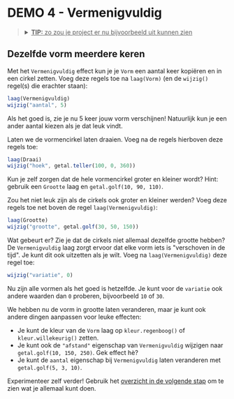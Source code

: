# DEMO 4 - Vermenigvuldig

<blockquote>
<details>
  <summary><u><b>TIP:</b> zo zou je project er nu bijvoorbeeld uit kunnen zien</u></summary>

<p>(als jouw versie ietsje anders is: geen probleem, als je maar een `Vorm` laag hebt voor deze stap)</p>

<pre>
laag(Achtergrond)
wijzig("kleur", "donkergroen")

laag(Vorm)
wijzig("vorm", vorm.cirkel())

laag(Tekst)
wijzig("tekst", "Coding is cool!")
laag(Verplaats)
wijzig("pad", pad.omhoog(250))
laag(Draai)
wijzig("hoek", getal.golf(20, 50))
laag(Grootte)
wijzig("grootte", 120)
</pre>

</details>
</blockquote>

## Dezelfde vorm meerdere keren

Met het `Vermenigvuldig` effect kun je je `Vorm` een aantal keer kopiëren en in een cirkel zetten. Voeg deze regels toe na `laag(Vorm)` (en de `wijzig()` regel(s) die erachter staan):

```js
laag(Vermenigvuldig)
wijzig("aantal", 5)
```

Als het goed is, zie je nu 5 keer jouw vorm verschijnen! Natuurlijk kun je een ander aantal kiezen als je dat leuk vindt.

Laten we de vormencirkel laten draaien. Voeg na de regels hierboven deze regels toe:

```js
laag(Draai)
wijzig("hoek", getal.teller(100, 0, 360))
```

Kun je zelf zorgen dat de hele vormencirkel groter en kleiner wordt? Hint: gebruik een `Grootte` laag en `getal.golf(10, 90, 110)`.

Zou het niet leuk zijn als de cirkels ook groter en kleiner werden?
Voeg deze regels toe net boven de regel `laag(Vermenigvuldig)`:

```js
laag(Grootte)
wijzig("grootte", getal.golf(30, 50, 150))
```

Wat gebeurt er? Zie je dat de cirkels niet allemaal dezelfde grootte hebben? De `Vermenigvuldig` laag zorgt ervoor dat elke vorm iets is "verschoven in de tijd". Je kunt dit ook uitzetten als je wilt. Voeg na `laag(Vermenigvuldig)` deze regel toe:

```js
wijzig("variatie", 0)
```

Nu zijn alle vormen als het goed is hetzelfde. Je kunt voor de `variatie` ook andere waarden dan `0` proberen, bijvoorbeeld `10` of `30`.

We hebben nu de vorm in grootte laten veranderen, maar je kunt ook andere dingen aanpassen voor leuke effecten:

- Je kunt de kleur van de `Vorm` laag op `kleur.regenboog()` of `kleur.willekeurig()` zetten.
- Je kunt ook de `"afstand"` eigenschap van `Vermenigvuldig` wijzigen naar `getal.golf(10, 150, 250)`. Gek effect hè?
- Je kunt de `aantal` eigenschap bij `Vermenigvuldig` laten veranderen met `getal.golf(5, 3, 10)`.

Experimenteer zelf verder! Gebruik het [overzicht in de volgende stap](./5%20-%20meer%20mogelijkheden.md) om te zien wat je allemaal kunt doen.